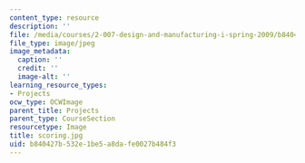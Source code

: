 ```yaml
---
content_type: resource
description: ''
file: /media/courses/2-007-design-and-manufacturing-i-spring-2009/b840427b532e1be5a8dafe0027b484f3_scoring.jpg
file_type: image/jpeg
image_metadata:
  caption: ''
  credit: ''
  image-alt: ''
learning_resource_types:
- Projects
ocw_type: OCWImage
parent_title: Projects
parent_type: CourseSection
resourcetype: Image
title: scoring.jpg
uid: b840427b-532e-1be5-a8da-fe0027b484f3
---
```

